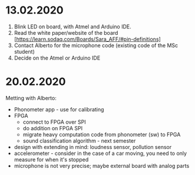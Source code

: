 # 13.02.2020
1) Blink LED on board, with Atmel and Arduino IDE.
2) Read the white paper/website of the board [https://learn.sodaq.com/Boards/Sara_AFF/#pin-definitions]
3) Contact Alberto for the microphone code (existing code of the MSc student)
4) Decide on the Atmel or Arduino IDE

# 20.02.2020
Metting with Alberto:
 - Phonometer app - use for calibrating
 - FPGA
   - connect to FPGA over SPI 
   - do addition on FPGA SPI 
   - migrate heavy computation code from phonometer (sw) to FPGA
   - sound classification algorithm - next semester
 - design with extending in mind: loudness sensor, pollution sensor
 - accelerometer - consider in the case of a car moving, you need to only measure for when it's stopped 
 - microphone is not very precise; maybe external board with analog parts
